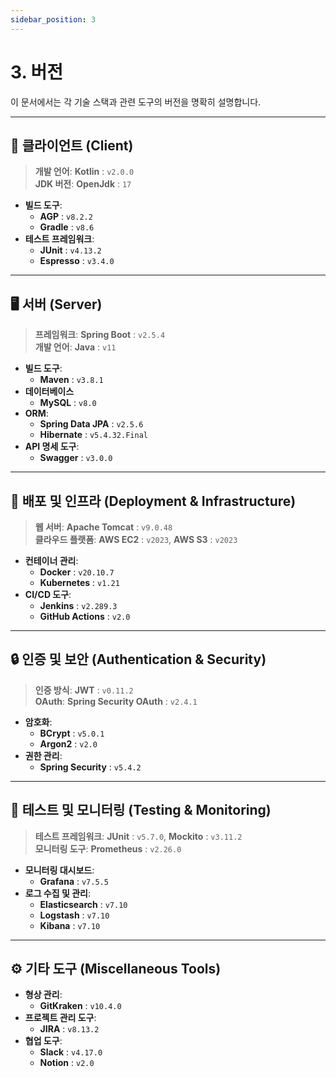 ```yaml
---
sidebar_position: 3
---
```


# 3. 버전

이 문서에서는 각 기술 스택과 관련 도구의 버전을 명확히 설명합니다.

---

## 📱 **클라이언트 (Client)**

> **개발 언어**: **Kotlin** : `v2.0.0`  
> **JDK 버전**: **OpenJdk** : `17`  

- **빌드 도구**:
  - **AGP** : `v8.2.2`
  - **Gradle** : `v8.6`
- **테스트 프레임워크**:  
  - **JUnit** : `v4.13.2`
  - **Espresso** : `v3.4.0`

---

## 🖥️ **서버 (Server)**

> **프레임워크**: **Spring Boot** : `v2.5.4`  
> **개발 언어**: **Java** : `v11`

- **빌드 도구**:
  - **Maven** : `v3.8.1`  
- **데이터베이스**
  - **MySQL** : `v8.0`  
- **ORM**:  
  - **Spring Data JPA** : `v2.5.6`  
  - **Hibernate** : `v5.4.32.Final`  
- **API 명세 도구**:
  - **Swagger** : `v3.0.0`

---

## 🚀 **배포 및 인프라 (Deployment & Infrastructure)**

> **웹 서버**: **Apache Tomcat** : `v9.0.48`  
> **클라우드 플랫폼**: **AWS EC2** : `v2023`, **AWS S3** : `v2023`

- **컨테이너 관리**:  
  - **Docker** : `v20.10.7`  
  - **Kubernetes** : `v1.21`  
- **CI/CD 도구**:  
  - **Jenkins** : `v2.289.3`  
  - **GitHub Actions** : `v2.0`

---

## 🔒 **인증 및 보안 (Authentication & Security)**

> **인증 방식**: **JWT** : `v0.11.2`  
> **OAuth**: **Spring Security OAuth** : `v2.4.1`

- **암호화**:  
  - **BCrypt** : `v5.0.1`  
  - **Argon2** : `v2.0`  
- **권한 관리**:  
  - **Spring Security** : `v5.4.2`

---

## 🧪 **테스트 및 모니터링 (Testing & Monitoring)**

> **테스트 프레임워크**: **JUnit** : `v5.7.0`, **Mockito** : `v3.11.2`  
> **모니터링 도구**: **Prometheus** : `v2.26.0`

- **모니터링 대시보드**:  
  - **Grafana** : `v7.5.5`  
- **로그 수집 및 관리**:  
  - **Elasticsearch** : `v7.10`  
  - **Logstash** : `v7.10`  
  - **Kibana** : `v7.10`

---

## ⚙️ **기타 도구 (Miscellaneous Tools)**

- **형상 관리**: 
  - **GitKraken** : `v10.4.0`
- **프로젝트 관리 도구**: 
  - **JIRA** : `v8.13.2`  
- **협업 도구**: 
  - **Slack** : `v4.17.0`  
  - **Notion** : `v2.0`
